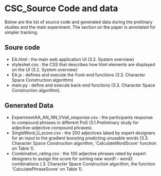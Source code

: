 # CSC_Source Code and data

Below are the list of source code and generated data during the preliinary studies and the main experiment.  The section on the paper is annotated for simpler tracking.
## Soure code


*   EA.html : the main web application UI (3.2. System overview)
*   styleshet.css : the CSS that describes how html elements are displayed on the UI (3.2. System overview)
*   EA.js : defines and execute the front-end functions (3.3. Character Space Construction algorithm)
*   main.py : define and execute back-end functions (3.3. Character Space Construction algorithm).

## Generated Data


*   ExperimentAA_AN_NN_VVall_response.csv : the participants response to compound phrases in different PoS (3.1.Preliminary study for adjective-adjective compound phrases).
*   SingleWord_U_score.csv : the 200 adjectives labed by expert designers for an input to the gradient boosting predicting unusable words (3.3. Character Space Construction algorithm, 'CalculateWordScore' function on Table 1). 
*   Combination_rating.csv : the 130 adjective phrases rated by expert designers to assign the score for sorting new word1 - word2 combinations (.3. Character Space Construction algorithm, the function 'CalculatePhraseScore' on Table 1).
